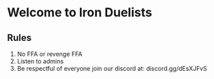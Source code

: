 # Welcome to Iron Duelists
## Rules
1. No FFA or revenge FFA
2. Listen to admins
3. Be respectful of everyone 
join our discord at: discord.gg/dEsXJFvS
